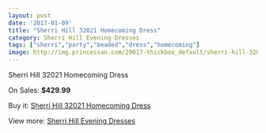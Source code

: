 ```yaml
---
layout: post
date: '2017-01-09'
title: "Sherri Hill 32021 Homecoming Dress"
category: Sherri Hill Evening Dresses
tags: ["sherri","party","beaded","dress","homecoming"]
image: http://img.princessan.com/29017-thickbox_default/sherri-hill-32021-homecoming-dress.jpg
---
```

Sherri Hill 32021 Homecoming Dress

On Sales: **$429.99**
<a href="https://www.princessan.com/en/13209-sherri-hill-32021-homecoming-dress.html"><amp-img layout="responsive" width="600" height="600" src="//img.princessan.com/29017-thickbox_default/sherri-hill-32021-homecoming-dress.jpg" alt="Sherri Hill 32021 Homecoming Dress 0" /></a>

Buy it: [Sherri Hill 32021 Homecoming Dress](https://www.princessan.com/en/13209-sherri-hill-32021-homecoming-dress.html "Sherri Hill 32021 Homecoming Dress")

View more: [Sherri Hill Evening Dresses](https://www.princessan.com/en/95- "Sherri Hill Evening Dresses")
